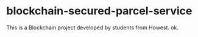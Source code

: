 # blockchain-secured-parcel-service
This is a Blockchain project developed by students from Howest. ok.